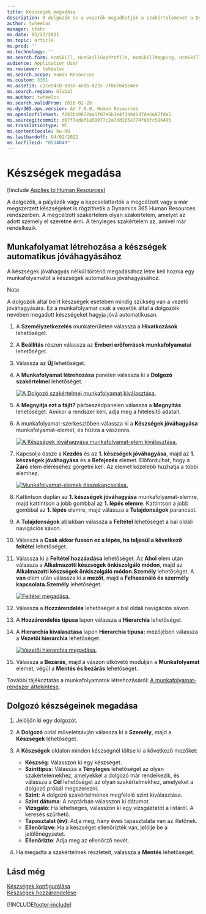 ```yaml
---
title: Készségek megadása
description: A dolgozók és a vezetők megadhatják a szakértelemeket a Dynamics 365 Human Resources rendszerben.
author: twheeloc
manager: tfehr
ms.date: 03/23/2021
ms.topic: article
ms.prod: ''
ms.technology: ''
ms.search.form: HcmSkill, HcmSkillGapProfile, HcmSkillMapping, HcmSkillType, HcmEmployeeDevelopmentWorkspace
audience: Application User
ms.reviewer: twheeloc
ms.search.scope: Human Resources
ms.custom: 3361
ms.assetid: c2ce94c0-933d-4edb-822c-7f0e7b49e4ee
ms.search.region: Global
ms.author: twheeloc
ms.search.validFrom: 2016-02-28
ms.dyn365.ops.version: AX 7.0.0, Human Resources
ms.openlocfilehash: f283bb98724a5f87e6b1e4f34846d7de6687fda5
ms.sourcegitcommit: d67f7edaf1a50077c2a7dd105e774f86fc586495
ms.translationtype: MT
ms.contentlocale: hu-HU
ms.lasthandoff: 04/02/2022
ms.locfileid: "8534049"
---
```

# <a name="enter-skills"></a>Készségek megadása

[!include [Applies to Human Resources](../includes/applies-to-hr.md)]

A dolgozók, a pályázók vagy a kapcsolattartók a megcélzott vagy a már megszerzett készségeket is rögzíthetik a Dynamics 365 Human Resources rendszerben. A megcélzott szakértelem olyan szakértelem, amelyet az adott személy el szeretne érni. A tényleges szakértelem az, amivel már rendelkezik.

## <a name="create-a-workflow-to-auto-approve-skills"></a>Munkafolyamat létrehozása a készségek automatikus jóváhagyásához

A készségek jóváhagyás nélkül történő megadásához létre kell hoznia egy munkafolyamatot a készségek automatikus jóváhagyásához.

> [!NOTE]
> A dolgozók által beírt készségek esetében mindig szükség van a vezető jóváhagyására. Ez a munkafolyamat csak a vezetők által a dolgozóik nevében megadott készségeket hagyja jóvá automatikusan.

1. A **Személyzetkezelés** munkaterületen válassza a **Hivatkozások** lehetőséget.

2. A **Beállítás** részen válassza az **Emberi erőforrások munkafolyamatai** lehetőséget.

3. Válassza az **Új** lehetőséget.

4. A **Munkafolyamat létrehozása** panelen válassza ki a **Dolgozó szakértelmei** lehetőséget.

   [![A Dolgozó szakértelmei munkafolyamat kiválasztása.](media/hr-develop-skills-new-workflow.png)](media/hr-develop-skills-new-workflow.png)

5. A **Megnyitja ezt a fájlt?** párbeszédpanelen válassza a **Megnyitás** lehetőséget. Amikor a rendszer kéri, adja meg a hitelesítő adatait.

6. A munkafolyamat-szerkesztőben válassza ki a **Készségek jóváhagyása** munkafolyamat-elemet, és húzza a vászonra.

   [![A Készségek jóváhagyása munkafolyamat-elem kiválasztása.](media/hr-develop-skills-element.png)](media/hr-develop-skills-element.png)

7. Kapcsolja össze a **Kezdés** és az **1. készségek jóváhagyása**, majd az **1. készségek jóváhagyása** és a **Befejezés** elemet. Előfordulhat, hogy a **Záró** elem eléréséhez görgetni kell. Az elemet közelebb húzhatja a többi elemhez.

   [![Munkafolyamat-elemek összekapcsolása.](media/hr-develop-skills-connect-elements.png)](media/hr-develop-skills-connect-elements.png)

8. Kattintson duplán az **1. készségek jóváhagyása** munkafolyamat-elemre, majd kattintson a jobb gombbal az **1. lépés elemre**. Kattintson a jobb gombbal az **1. lépés** elemre, majd válassza a **Tulajdonságok** parancsot.

9. A **Tulajdonságok** ablakban válassza a **Feltétel** lehetőséget a bal oldali navigációs sávon.

10. Válassza a **Csak akkor fusson ez a lépés, ha teljesül a következő feltétel** lehetőséget.

11. Válassza ki a **Feltétel hozzáadása** lehetőséget. Az **Ahol** elem után válassza a **Alkalmazotti készségek önkiszolgáló módon**, majd az **Alkalmazotti készségek önkiszolgáló módon.Személy** lehetőséget. A **van** elem után válassza ki a **mezőt**, majd a **Felhasználó és szermély kapcsolata.Személy** lehetőséget.

    [![Feltétel megadása.](media/hr-develop-skills-condition.png)](media/hr-develop-skills-condition.png)

12. Válassza a **Hozzárendelés** lehetőséget a bal oldali navigációs sávon.

13. A **Hozzárendelés típusa** lapon válassza a **Hierarchia** lehetőséget.

14. A **Hierarchia kiválasztása** lapon **Hierarchia típusa:** mezőjében válassza a **Vezetői hierarchia** lehetőséget.

    [![Vezetői hierarchia megadása.](media/hr-develop-skills-hierarchy.png)](media/hr-develop-skills-hierarchy.png)

15. Válassza a **Bezárás**, majd a vászon útkövető modulján a **Munkafolyamat** elemet, végül a **Mentés és bezárás** lehetőséget.

További tájékoztatás a munkafolyamatok létrehozásáról: [A munkafolyamat-rendszer áttekintése](../fin-ops-core/fin-ops/organization-administration/overview-workflow-system.md?toc=/dynamics365/human-resources/toc.json).

## <a name="enter-skills-for-a-worker"></a>Dolgozó készségeinek megadása

1. Jelöljön ki egy dolgozót.

2. A **Dolgozó** oldal műveletsávján válassza ki a **Személy**, majd a **Készségek** lehetőséget.

3. A **Készségek** oldalon minden készségnél töltse ki a következő mezőket:

   - **Készség**: Válasszon ki egy készséget.
   - **Szinttípus**: Válassza a **Tényleges** lehetőséget az olyan szakértelemekhez, amelyekkel a dolgozó már rendelkezik, és válassza a **Cél** lehetőséget az olyan szakértelmekhez, amelyeket a dolgozó próbál megszerezni.
   - **Szint**: A dolgozó szakértelmének megfelelő szint kiválasztása.
   - **Szint dátuma**: A naptárban válasszon ki dátumot.
   - **Vizsgáló**: Ha lehetséges, válasszon ki egy vizsgáztatót a listáról. A keresés szűrhető.
   - **Tapasztalat (év)**: Adja meg, hány éves tapasztalata van az illetőnek.
   - **Ellenőrizve**: Ha a készséget ellenőrizték van, jelölje be a jelölőnégyzetet.
   - **Ellenőrizte**: Adja meg az ellenőrző nevét.

4. Ha megadta a szakértelmek részleteit, válassza a **Mentés** lehetőséget.

## <a name="see-also"></a>Lásd még

[Készségek konfigurálása](hr-develop-skills.md)<br>
[Készségek hozzárendelése](hr-develop-map-skills.md)

[!INCLUDE[footer-include](../includes/footer-banner.md)]
